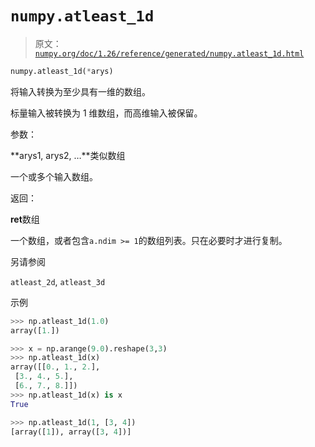 # `numpy.atleast_1d`

> 原文：[`numpy.org/doc/1.26/reference/generated/numpy.atleast_1d.html`](https://numpy.org/doc/1.26/reference/generated/numpy.atleast_1d.html)

```py
numpy.atleast_1d(*arys)
```

将输入转换为至少具有一维的数组。

标量输入被转换为 1 维数组，而高维输入被保留。

参数：

**arys1, arys2, …**类似数组

一个或多个输入数组。

返回：

**ret**数组

一个数组，或者包含`a.ndim >= 1`的数组列表。只在必要时才进行复制。

另请参阅

`atleast_2d`, `atleast_3d`

示例

```py
>>> np.atleast_1d(1.0)
array([1.]) 
```

```py
>>> x = np.arange(9.0).reshape(3,3)
>>> np.atleast_1d(x)
array([[0., 1., 2.],
 [3., 4., 5.],
 [6., 7., 8.]])
>>> np.atleast_1d(x) is x
True 
```

```py
>>> np.atleast_1d(1, [3, 4])
[array([1]), array([3, 4])] 
```
